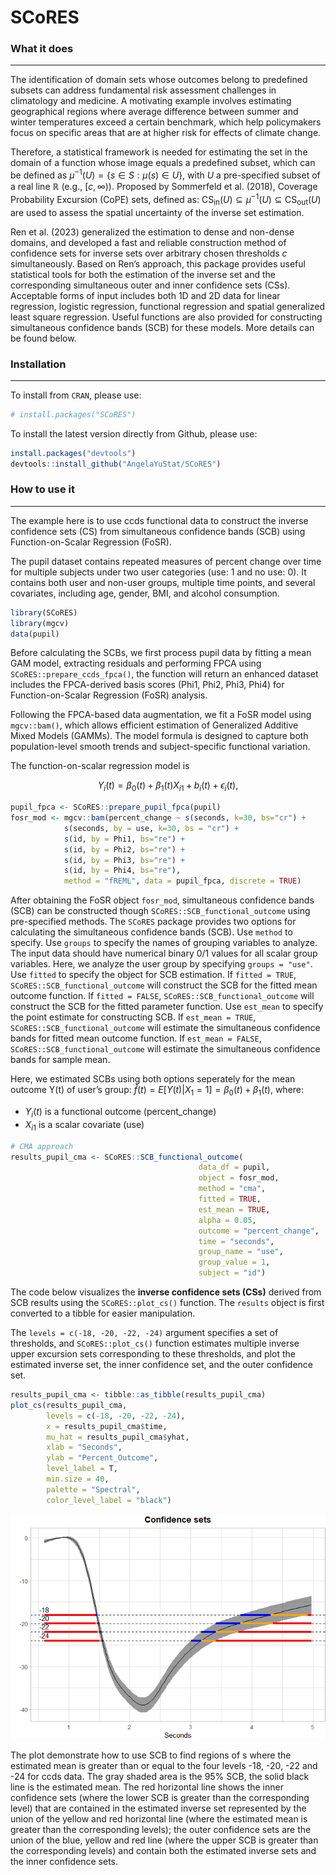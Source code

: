 
<!-- README.md is generated from README.Rmd. Please edit that file -->

# SCoRES

### What it does

------------------------------------------------------------------------

The identification of domain sets whose outcomes belong to predefined
subsets can address fundamental risk assessment challenges in
climatology and medicine. A motivating example involves estimating
geographical regions where average difference between summer and winter
temperatures exceed a certain benchmark, which help policymakers focus
on specific areas that are at higher risk for effects of climate change.

Therefore, a statistical framework is needed for estimating the set in
the domain of a function whose image equals a predefined subset, which
can be defined as $\mu^{-1}(U) = \{s \in S: \mu(s) \in U\}$, with $U$ a
pre-specified subset of a real line $\mathbb{R}$ (e.g., \[*c*, ∞)).
Proposed by Sommerfeld et al. (2018), Coverage Probability Excursion
(CoPE) sets, defined as: CS<sub>in</sub>(*U*) ⊆ *μ*<sup>−1</sup>(*U*) ⊆ CS<sub>out</sub>(*U*)
are used to assess the spatial uncertainty of the inverse set
estimation.

Ren et al. (2023) generalized the estimation to dense and non-dense
domains, and developed a fast and reliable construction method of
confidence sets for inverse sets over arbitrary chosen thresholds $c$
simultaneously. Based on Ren’s approach, this package provides useful
statistical tools for both the estimation of the inverse set and the
corresponding simultaneous outer and inner confidence sets (CSs).
Acceptable forms of input includes both 1D and 2D data for linear
regression, logistic regression, functional regression and spatial
generalized least square regression. Useful functions are also provided
for constructing simultaneous confidence bands (SCB) for these models.
More details can be found below.

### Installation

------------------------------------------------------------------------

To install from `CRAN`, please use:

``` r
# install.packages("SCoRES")
```

To install the latest version directly from Github, please use:

``` r
install.packages("devtools")
devtools::install_github("AngelaYuStat/SCoRES")
```

### How to use it

------------------------------------------------------------------------

The example here is to use ccds functional data to construct the inverse
confidence sets (CS) from simultaneous confidence bands (SCB) using
Function-on-Scalar Regression (FoSR).

The pupil dataset contains repeated measures of percent change over time
for multiple subjects under two user categories (use: 1 and no use: 0).
It contains both user and non-user groups, multiple time points, and
several covariates, including age, gender, BMI, and alcohol consumption.

``` r
library(SCoRES)
library(mgcv)
data(pupil)
```

Before calculating the SCBs, we first process pupil data by fitting a
mean GAM model, extracting residuals and performing FPCA using
`SCoRES::prepare_ccds_fpca()`, the function will return an enhanced
dataset includes the FPCA-derived basis scores (Phi1, Phi2, Phi3, Phi4)
for Function-on-Scalar Regression (FoSR) analysis.

Following the FPCA-based data augmentation, we fit a FoSR model using
`mgcv::bam()`, which allows efficient estimation of Generalized Additive
Mixed Models (GAMMs). The model formula is designed to capture both
population-level smooth trends and subject-specific functional
variation.

The function-on-scalar regression model is

$$ 
Y_i(t) = \beta_0(t) + \beta_1(t) X_{i1} + b_i(t) + \epsilon_i(t),
$$

``` r
pupil_fpca <- SCoRES::prepare_pupil_fpca(pupil)
fosr_mod <- mgcv::bam(percent_change ~ s(seconds, k=30, bs="cr") +
            s(seconds, by = use, k=30, bs = "cr") +
            s(id, by = Phi1, bs="re") +
            s(id, by = Phi2, bs="re") +
            s(id, by = Phi3, bs="re") +
            s(id, by = Phi4, bs="re"),
            method = "fREML", data = pupil_fpca, discrete = TRUE)
```

After obtaining the FoSR object `fosr_mod`, simultaneous confidence
bands (SCB) can be constructed though `SCoRES::SCB_functional_outcome`
using pre-specified methods. The `SCoRES` package provides two options
for calculating the simultaneous confidence bands (SCB). Use `method` to
specify. Use `groups` to specify the names of grouping variables to
analyze. The input data should have numerical binary 0/1 values for all
scalar group variables. Here, we analyze the user group by specifying
`groups = "use"`. Use `fitted` to specify the object for SCB estimation.
If `fitted = TRUE`, `SCoRES::SCB_functional_outcome` will construct the
SCB for the fitted mean outcome function. If `fitted = FALSE`,
`SCoRES::SCB_functional_outcome` will construct the SCB for the fitted
parameter function. Use `est_mean` to specify the point estimate for
constructing SCB. If `est_mean = TRUE`, `SCoRES::SCB_functional_outcome`
will estimate the simultaneous confidence bands for fitted mean outcome
function. If `est_mean = FALSE`, `SCoRES::SCB_functional_outcome` will
estimate the simultaneous confidence bands for sample mean.

Here, we estimated SCBs using both options seperately for the mean
outcome Y(t) of user’s group: 
$\hat{f}(t) = E[Y(t) | X_{1} = 1]= \beta_0(t) + \beta_1(t),$
where:

- $Y_i(t)$ is a functional outcome (percent_change)
- $X_{i1}$ is a scalar covariate (use)

``` r
# CMA approach
results_pupil_cma <- SCoRES::SCB_functional_outcome(
                                          data_df = pupil,
                                          object = fosr_mod, 
                                          method = "cma",
                                          fitted = TRUE,
                                          est_mean = TRUE, 
                                          alpha = 0.05, 
                                          outcome = "percent_change", 
                                          time = "seconds", 
                                          group_name = "use", 
                                          group_value = 1, 
                                          subject = "id")
```

The code below visualizes the **inverse confidence sets (CSs)** derived
from SCB results using the `SCoRES::plot_cs()` function. The `results`
object is first converted to a tibble for easier manipulation.

The `levels = c(-18, -20, -22, -24)` argument specifies a set of
thresholds, and `SCoRES::plot_cs()` function estimates multiple inverse
upper excursion sets corresponding to these thresholds, and plot the
estimated inverse set, the inner confidence set, and the outer
confidence set.

``` r
results_pupil_cma <- tibble::as_tibble(results_pupil_cma)
plot_cs(results_pupil_cma,
        levels = c(-18, -20, -22, -24), 
        x = results_pupil_cma$time, 
        mu_hat = results_pupil_cma$yhat, 
        xlab = "Seconds", 
        ylab = "Percent_Outcome", 
        level_label = T, 
        min.size = 40, 
        palette = "Spectral", 
        color_level_label = "black")
```
![](man/figures/pupil_plot_cs_cma-1.png)<!-- -->

The plot demonstrate how to use SCB to find regions of s where the
estimated mean is greater than or equal to the four levels -18, -20, -22
and -24 for ccds data. The gray shaded area is the 95% SCB, the solid
black line is the estimated mean. The red horizontal line shows the
inner confidence sets (where the lower SCB is greater than the
corresponding level) that are contained in the estimated inverse set
represented by the union of the yellow and red horizontal line (where
the estimated mean is greater than the corresponding levels); the outer
confidence sets are the union of the blue, yellow and red line (where
the upper SCB is greater than the corresponding levels) and contain both
the estimated inverse sets and the inner confidence sets.
